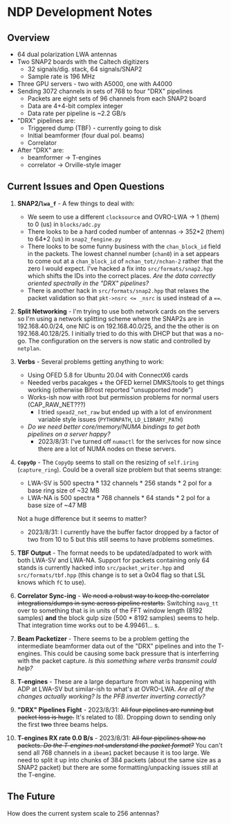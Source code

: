 # NDP Development Notes

## Overview
 * 64 dual polarization LWA antennas
 * Two SNAP2 boards with the Caltech digitizers
   - 32 signals/dig. stack, 64 signals/SNAP2
   - Sample rate is 196 MHz
 * Three GPU servers - two with A5000, one with A4000
 * Sending 3072 channels in sets of 768 to four "DRX" pipelines
   - Packets are eight sets of 96 channels from each SNAP2 board
   - Data are 4+4-bit complex integer
   - Data rate per pipeline is ~2.2 GB/s
 * "DRX" pipelines are:
   - Triggered dump (TBF) - currently going to disk
   - Initial beamformer (four dual pol. beams)
   - Correlator
 * After "DRX" are:
   - beamformer -> T-engines
   - correlator -> Orville-style imager

## Current Issues and Open Questions
 1. **SNAP2/`lwa_f`** - A few things to deal with:
     - We seem to use a different `clocksource` and OVRO-LWA -> 1 (them) to 0 (us) in `blocks/adc.py`
     - There looks to be a hard coded number of antennas -> 352\*2 (them) to 64*2 (us) in `snap2_fengine.py`
     - There looks to be some funny business with the `chan_block_id` field in the packets.  The
       lowest channel number (`chan0`) in a set appears to come out at a `chan_block_id` of `nchan_tot//nchan-2`
       rather that the zero I would expect.  I've hacked a fix into `src/formats/snap2.hpp` which shifts
       the IDs into the correct places.  _Are the data correctly oriented spectrally in the "DRX" pipelines?_
     - There is another hack in `src/formats/snap2.hpp` that relaxes the packet validation so that
       `pkt->nsrc <= _nsrc` is used instead of a `==`.
 2. **Split Networking** - I'm trying to use both network cards on the servers so I'm using a network
    splitting scheme where the SNAP2s are in 192.168.40.0/24, one NIC is on 192.168.40.0/25, and the
    the other is on 192.168.40.128/25.  I initially tried to do this with DHCP but that was a no-go.
    The configuration on the servers is now static and controlled by `netplan`.
 3. **Verbs** - Several problems getting anything to work:
     - Using OFED 5.8 for Ubuntu 20.04 with ConnectX6 cards
     - Needed verbs pacakges + the OFED kernel DMKS/tools to get things working
       (otherwise Bifrost reported "unsupported mode")
     - Works-ish now with root but permission problems for normal users (CAP_RAW_NET???)
       - I tried `spead2_net_raw` but ended up with a lot of environment variable style issues (`PYTHONPATH`,
         `LD_LIBRARY_PATH`)
     - _Do we need better core/memory/NUMA bindings to get both pipelines on a server happy?_
       - 2023/8/31: I've turned off `numactl` for the serivces for now since there are a lot of NUMA nodes
         on these servers.
 4. **`CopyOp`** - The `CopyOp` seems to stall on the resizing of `self.iring` (`capture_ring`).
    Could be a overall size problem but that seems strange:
      - LWA-SV is 500 spectra * 132 channels * 256 stands * 2 pol for a base ring size of ~32 MB
      - LWA-NA is 500 spectra * 768 channels * 64 stands * 2 pol for a base size of ~47 MB
   
    Not a huge difference but it seems to matter?
      - 2023/8/31: I currently have the buffer factor dropped by a factor of two from 10 to 5 but this still
        seems to have problems sometimes.
 6. **TBF Output** - The format needs to be updated/adpated to work with both LWA-SV and LWA-NA.  Support
    for packets containing only 64 stands is currently hacked into `src/packet_writer.hpp` and
    `src/formats/tbf.hpp` (this change is to set a 0x04 flag so that LSL knows which `fC` to use).
 7. **Correlator Sync-ing** - ~~We need a robust way to keep the correlator integrations/dumps in sync
    across pipeline restarts.~~  Switching `navg_tt` over to something that is in units of the FFT window
    length (8192 samples) **and** the block gulp size (500 * 8192 samples) seems to help.  That integration
    time works out to be 4.99461... s.
 9. **Beam Packetizer** - There seems to be a problem getting the intermediate beamformer data out of
    the "DRX" pipelines and into the T-engines.  This could be causing some back pressure that is
    interferring with the packet capture. _Is this something where verbs transmit could help?_
 10. **T-engines** - These are a large departure from what is happening with ADP at LWA-SV but similar-ish
    to what's at OVRO-LWA.  _Are all of the changes actually working?_  _Is the PFB inverter inverting
    correctly?_
 11. **"DRX" Pipelines Fight** - 2023/8/31: ~~All four pipelines are running but packet loss is huge.~~ It's
     related to (8).  Dropping down to sending only the first ~~two~~ three beams helps.
 12. **T-engines RX rate 0.0 B/s** - 2023/8/31: ~~All four pipelines show no packets.  _Do the T-engines not
     understand the packet format?_~~ You can't send all 768 channels in a `ibeam1` packet because it is too
     large.  We need to split it up into chunks of 384 packets (about the same size as a SNAP2 packet) but
     there are some formatting/unpacking issues still at the T-engine.

## The Future
How does the current system scale to 256 antennas?
